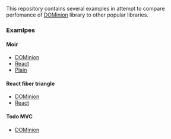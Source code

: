 This repository contains several examples in attempt to compare perfomance of
[DOMinion][] library to other popular libraries.

### Examlpes

#### Moir

* [DOMinion](https://gozala.github.io/vs-dominion/DOMinion/moir/)
* [React](https://gozala.github.io/vs-dominion/React/moir/)
* [Plain](https://gozala.github.io/vs-dominion/Plain/moir/)

#### React fiber triangle

* [DOMinion](https://gozala.github.io/vs-dominion/DOMinion/triangle/)
* [React](https://gozala.github.io/vs-dominion/React/triangle/)

#### Todo MVC

* [DOMinion](https://gozala.github.io/vs-dominion/DOMinion/todo/)

[dominion]: http://github.com/gozala/dominion
[react]: http://facebook.github.io/react/

